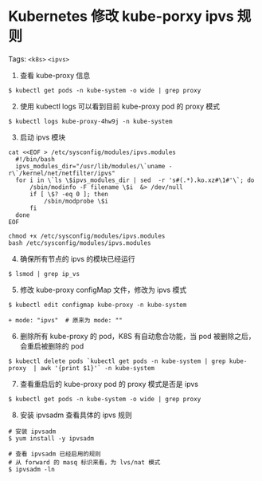 # Kubernetes 修改 kube-porxy ipvs 规则

Tags: `<k8s>` `<ipvs>`

1. 查看 kube-proxy 信息
```shell
$ kubectl get pods -n kube-system -o wide | grep proxy
```

2. 使用 kubectl logs 可以看到目前 kube-proxy pod 的 proxy 模式
```shell
$ kubectl logs kube-proxy-4hw9j -n kube-system
```

3. 启动 ipvs 模块
```shell
cat <<EOF > /etc/sysconfig/modules/ipvs.modules 
  #!/bin/bash
  ipvs_modules_dir="/usr/lib/modules/\`uname -r\`/kernel/net/netfilter/ipvs"
  for i in \`ls \$ipvs_modules_dir | sed  -r 's#(.*).ko.xz#\1#'\`; do
      /sbin/modinfo -F filename \$i  &> /dev/null
      if [ \$? -eq 0 ]; then
          /sbin/modprobe \$i
      fi
  done
EOF

chmod +x /etc/sysconfig/modules/ipvs.modules 
bash /etc/sysconfig/modules/ipvs.modules
```

4. 确保所有节点的 ipvs 的模块已经运行
```shell
$ lsmod | grep ip_vs
```

5. 修改 kube-proxy configMap 文件，修改为 ipvs 模式
```shell
$ kubectl edit configmap kube-proxy -n kube-system

+ mode: "ipvs"  # 原来为 mode: ""
```

6. 删除所有 kube-proxy 的 pod，K8S 有自动愈合功能，当 pod 被删除之后，会重启被删除的 pod
```shell
$ kubectl delete pods `kubectl get pods -n kube-system | grep kube-proxy  | awk '{print $1}'` -n kube-system 
```

7. 查看重启后的 kube-proxy pod 的 proxy 模式是否是 ipvs
```shell
$ kubectl get pods -n kube-system -o wide | grep proxy
```

8. 安装 ipvsadm 查看具体的 ipvs 规则
```shell
# 安装 ipvsadm
$ yum install -y ipvsadm

# 查看 ipvsadm 已经启用的规则
# 从 forward 的 masq 标识来看，为 lvs/nat 模式
$ ipvsadm -ln
```

